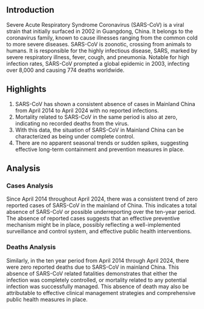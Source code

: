 ## Introduction

Severe Acute Respiratory Syndrome Coronavirus (SARS-CoV) is a viral strain that initially surfaced in 2002 in Guangdong, China. It belongs to the coronavirus family, known to cause illnesses ranging from the common cold to more severe diseases. SARS-CoV is zoonotic, crossing from animals to humans. It is responsible for the highly infectious disease, SARS, marked by severe respiratory illness, fever, cough, and pneumonia. Notable for high infection rates, SARS-CoV prompted a global epidemic in 2003, infecting over 8,000 and causing 774 deaths worldwide.

## Highlights

1. SARS-CoV has shown a consistent absence of cases in Mainland China from April 2014 to April 2024 with no reported infections.<br/>
2. Mortality related to SARS-CoV in the same period is also at zero, indicating no recorded deaths from the virus.<br/>
3. With this data, the situation of SARS-CoV in Mainland China can be characterized as being under complete control.<br/>
4. There are no apparent seasonal trends or sudden spikes, suggesting effective long-term containment and prevention measures in place.<br/>

## Analysis

### Cases Analysis
Since April 2014 throughout April 2024, there was a consistent trend of zero reported cases of SARS-CoV in the mainland of China. This indicates a total absence of SARS-CoV or possible underreporting over the ten-year period. The absence of reported cases suggests that an effective preventive mechanism might be in place, possibly reflecting a well-implemented surveillance and control system, and effective public health interventions.

### Deaths Analysis
Similarly, in the ten year period from April 2014 through April 2024, there were zero reported deaths due to SARS-CoV in mainland China. This absence of SARS-CoV related fatalities demonstrates that either the infection was completely controlled, or mortality related to any potential infection was successfully managed. This absence of death may also be attributable to effective clinical management strategies and comprehensive public health measures in place.
